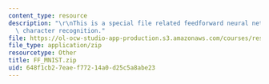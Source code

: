 ```yaml
---
content_type: resource
description: "\r\nThis is a special file related feedforward neural networks for digital\
  \ character recognition."
file: https://ol-ocw-studio-app-production.s3.amazonaws.com/courses/res-9-003-brains-minds-and-machines-summer-course-summer-2015/648f1cb27eaef77214a0d25c5a8abe23_FF_MNIST.zip
file_type: application/zip
resourcetype: Other
title: FF_MNIST.zip
uid: 648f1cb2-7eae-f772-14a0-d25c5a8abe23
---
```


